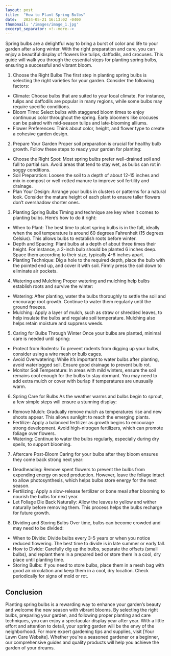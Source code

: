 ```yaml
---
layout: post
title:  "How to Plant Spring Bulbs"
date:   2024-05-21 16:13:02 -0400
thumbnail: '/images/image_1.jpg'
excerpt_separator: <!--more-->
---
```

Spring bulbs are a delightful way to bring a burst of color and life to your garden after a long winter. <!--more-->With the right preparation and care, you can enjoy a beautiful display of flowers like tulips, daffodils, and crocuses. This guide will walk you through the essential steps for planting spring bulbs, ensuring a successful and vibrant bloom.
1. Choose the Right Bulbs
The first step in planting spring bulbs is selecting the right varieties for your garden. Consider the following factors:
* Climate: Choose bulbs that are suited to your local climate. For instance, tulips and daffodils are popular in many regions, while some bulbs may require specific conditions.
* Bloom Time: Select bulbs with staggered bloom times to enjoy continuous color throughout the spring. Early bloomers like crocuses can be paired with mid-season tulips and late-blooming alliums.
* Flower Preferences: Think about color, height, and flower type to create a cohesive garden design.
2. Prepare Your Garden
Proper soil preparation is crucial for healthy bulb growth. Follow these steps to ready your garden for planting:
* Choose the Right Spot: Most spring bulbs prefer well-drained soil and full to partial sun. Avoid areas that tend to stay wet, as bulbs can rot in soggy conditions.
* Soil Preparation: Loosen the soil to a depth of about 12-15 inches and mix in compost or well-rotted manure to improve soil fertility and drainage.
* Plan Your Design: Arrange your bulbs in clusters or patterns for a natural look. Consider the mature height of each plant to ensure taller flowers don’t overshadow shorter ones.
3. Planting Spring Bulbs
Timing and technique are key when it comes to planting bulbs. Here’s how to do it right:
* When to Plant: The best time to plant spring bulbs is in the fall, ideally when the soil temperature is around 60 degrees Fahrenheit (15 degrees Celsius). This allows bulbs to establish roots before winter.
* Depth and Spacing: Plant bulbs at a depth of about three times their height. For instance, a 2-inch bulb should be planted 6 inches deep. Space them according to their size, typically 4-6 inches apart.
* Planting Technique: Dig a hole to the required depth, place the bulb with the pointed end up, and cover it with soil. Firmly press the soil down to eliminate air pockets.
4. Watering and Mulching
Proper watering and mulching help bulbs establish roots and survive the winter:
* Watering: After planting, water the bulbs thoroughly to settle the soil and encourage root growth. Continue to water them regularly until the ground freezes.
* Mulching: Apply a layer of mulch, such as straw or shredded leaves, to help insulate the bulbs and regulate soil temperature. Mulching also helps retain moisture and suppress weeds.
5. Caring for Bulbs Through Winter
Once your bulbs are planted, minimal care is needed until spring:
* Protect from Rodents: To prevent rodents from digging up your bulbs, consider using a wire mesh or bulb cages.
* Avoid Overwatering: While it’s important to water bulbs after planting, avoid waterlogged soil. Ensure good drainage to prevent bulb rot.
* Monitor Soil Temperature: In areas with mild winters, ensure the soil remains cool enough for the bulbs to stay dormant. You may need to add extra mulch or cover with burlap if temperatures are unusually warm.
6. Spring Care for Bulbs
As the weather warms and bulbs begin to sprout, a few simple steps will ensure a stunning display:
* Remove Mulch: Gradually remove mulch as temperatures rise and new shoots appear. This allows sunlight to reach the emerging plants.
* Fertilize: Apply a balanced fertilizer as growth begins to encourage strong development. Avoid high-nitrogen fertilizers, which can promote foliage over flowers.
* Watering: Continue to water the bulbs regularly, especially during dry spells, to support blooming.
7. Aftercare Post-Bloom
Caring for your bulbs after they bloom ensures they come back strong next year:
* Deadheading: Remove spent flowers to prevent the bulbs from expending energy on seed production. However, leave the foliage intact to allow photosynthesis, which helps bulbs store energy for the next season.
* Fertilizing: Apply a slow-release fertilizer or bone meal after blooming to nourish the bulbs for next year.
* Let Foliage Die Back Naturally: Allow the leaves to yellow and wither naturally before removing them. This process helps the bulbs recharge for future growth.
8. Dividing and Storing Bulbs
Over time, bulbs can become crowded and may need to be divided:
* When to Divide: Divide bulbs every 3-5 years or when you notice reduced flowering. The best time to divide is in late summer or early fall.
* How to Divide: Carefully dig up the bulbs, separate the offsets (small bulbs), and replant them in a prepared bed or store them in a cool, dry place until planting time.
* Storing Bulbs: If you need to store bulbs, place them in a mesh bag with good air circulation and keep them in a cool, dry location. Check periodically for signs of mold or rot.

## Conclusion
Planting spring bulbs is a rewarding way to enhance your garden’s beauty and welcome the new season with vibrant blooms. By selecting the right bulbs, preparing your garden, and following proper planting and care techniques, you can enjoy a spectacular display year after year. With a little effort and attention to detail, your spring garden will be the envy of the neighborhood.
For more expert gardening tips and supplies, visit [Your Lawn Care Website]. Whether you're a seasoned gardener or a beginner, our comprehensive guides and quality products will help you achieve the garden of your dreams.
